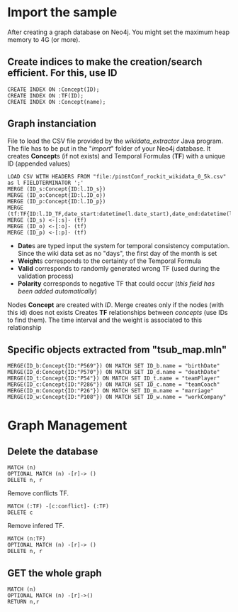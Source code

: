 # Import the sample

After creating a graph database on Neo4j. You might set the maximum heap memory to 4G (or more).

## Create indices to make the creation/search efficient. For this, use ID
```
CREATE INDEX ON :Concept(ID);
CREATE INDEX ON :TF(ID);
CREATE INDEX ON :Concept(name);
```

## Graph instanciation

File to load the CSV file provided by the *wikidata_extractor* Java program. The file has to be put in the "*import*" folder of your Neo4j database.
It creates **Concept**s (if not exists) and Temporal Formulas (**TF**) with a unique ID (appended values)
```
LOAD CSV WITH HEADERS FROM "file:/pinstConf_rockit_wikidata_0_5k.csv" as l FIELDTERMINATOR ';'
MERGE (ID_s:Concept{ID:l.ID_s})
MERGE (ID_o:Concept{ID:l.ID_o})
MERGE (ID_p:Concept{ID:l.ID_p})
MERGE (tf:TF{ID:l.ID_TF,date_start:datetime(l.date_start),date_end:datetime(l.date_end),weight:toFloat(l.proba),valid:toBoolean(l.valid),polarity:toBoolean(l.polarity)})
MERGE (ID_s) <-[:s]- (tf)
MERGE (ID_o) <-[:o]- (tf)
MERGE (ID_p) <-[:p]- (tf)
```

- **Date**s are typed input the system for temporal consistency computation. Since the wiki data set as no "days", the first day of the month is set
- **Weight**s corresponds to the certainty of the Temporal Formula
- **Valid** corresponds to randomly generated wrong TF (used during the validation process)
- **Polarity** corresponds to negative TF that could occur (*this field has been added automatically*)

Nodes **Concept** are created with *ID*. Merge creates only if the nodes (with this id) does not exists
Creates **TF** relationships between *concepts* (use IDs to find them). The time interval and the weight is associated to this relationship

## Specific objects extracted from "tsub_map.mln"
```
MERGE(ID_b:Concept{ID:"P569"}) ON MATCH SET ID_b.name = "birthDate"
MERGE(ID_d:Concept{ID:"P570"}) ON MATCH SET ID_d.name = "deathDate"
MERGE(ID_t:Concept{ID:"P54"}) ON MATCH SET ID_t.name = "teamPlayer"
MERGE(ID_c:Concept{ID:"P286"}) ON MATCH SET ID_c.name = "teamCoach"
MERGE(ID_m:Concept{ID:"P26"}) ON MATCH SET ID_m.name = "marriage"
MERGE(ID_w:Concept{ID:"P108"}) ON MATCH SET ID_w.name = "workCompany"
```



# Graph Management

## Delete the database
```
MATCH (n)
OPTIONAL MATCH (n) -[r]-> ()
DELETE n, r
```

Remove conflicts TF.
```
MATCH (:TF) -[c:conflict]- (:TF)
DELETE c
```

Remove infered TF.
```
MATCH (n:TF)
OPTIONAL MATCH (n) -[r]-> ()
DELETE n, r
```

## GET the whole graph
```
MATCH (n)
OPTIONAL MATCH (n) -[r]->()
RETURN n,r
```
